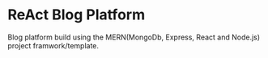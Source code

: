 # ReAct Blog Platform
 Blog platform build using the MERN(MongoDb, Express, React and Node.js) project framwork/template.
